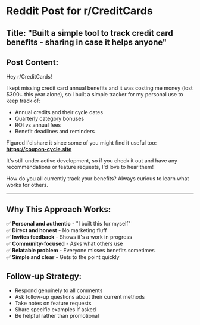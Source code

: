 # Reddit Post for r/CreditCards

## **Title**: "Built a simple tool to track credit card benefits - sharing in case it helps anyone"

## **Post Content**:

Hey r/CreditCards!

I kept missing credit card annual benefits and it was costing me money (lost $300+ this year alone), so I built a simple tracker for my personal use to keep track of:

- Annual credits and their cycle dates
- Quarterly category bonuses  
- ROI vs annual fees
- Benefit deadlines and reminders

Figured I'd share it since some of you might find it useful too: **https://coupon-cycle.site**

It's still under active development, so if you check it out and have any recommendations or feature requests, I'd love to hear them!

How do you all currently track your benefits? Always curious to learn what works for others.

---

## **Why This Approach Works**:

✅ **Personal and authentic** - "I built this for myself"  
✅ **Direct and honest** - No marketing fluff  
✅ **Invites feedback** - Shows it's a work in progress  
✅ **Community-focused** - Asks what others use  
✅ **Relatable problem** - Everyone misses benefits sometimes  
✅ **Simple and clear** - Gets to the point quickly

## **Follow-up Strategy**:

- Respond genuinely to all comments
- Ask follow-up questions about their current methods
- Take notes on feature requests
- Share specific examples if asked
- Be helpful rather than promotional 